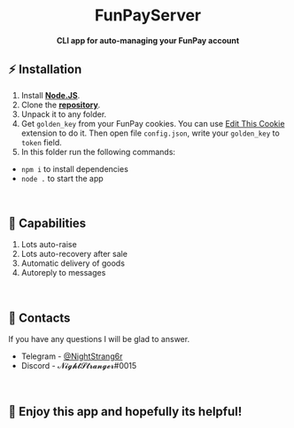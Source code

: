 <h1 align="center">
    FunPayServer
</h1>

<h4 align="center">
    CLI app for auto-managing your FunPay account
</h4>

## ⚡ **Installation**

1. Install **[Node.JS](https://nodejs.org/en/)**.
1. Clone the **[repository](https://github.com/NightStrang6r/FunPayServer)**.
2. Unpack it to any folder.
3. Get `golden_key` from your FunPay cookies. You can use [Edit This Cookie](https://chrome.google.com/webstore/detail/editthiscookie/fngmhnnpilhplaeedifhccceomclgfbg) extension to do it. Then open file `config.json`, write your `golden_key` to `token` field.
4. In this folder run the following commands:
- `npm i` to install dependencies
- `node .` to start the app

<br />

## 🤖 **Capabilities**

1. Lots auto-raise
2. Lots auto-recovery after sale
3. Automatic delivery of goods
4. Autoreply to messages

<br />

## 📧 Contacts
If you have any questions I will be glad to answer.

- Telegram - [@NightStrang6r](https://t.me/NightStrang6r)
- Discord - 𝓝𝓲𝓰𝓱𝓽𝓢𝓽𝓻𝓪𝓷𝓰𝓮𝓻#0015

<br />

## 🎉 Enjoy this app and hopefully its helpful!